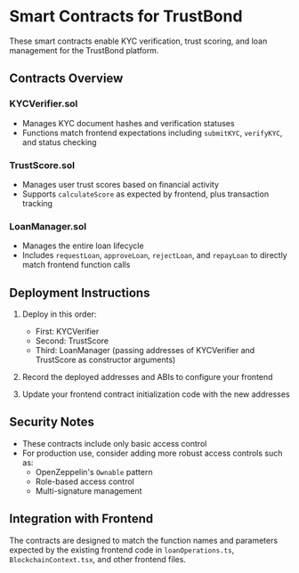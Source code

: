 
# Smart Contracts for TrustBond

These smart contracts enable KYC verification, trust scoring, and loan management for the TrustBond platform.

## Contracts Overview

### KYCVerifier.sol
- Manages KYC document hashes and verification statuses
- Functions match frontend expectations including `submitKYC`, `verifyKYC`, and status checking

### TrustScore.sol
- Manages user trust scores based on financial activity
- Supports `calculateScore` as expected by frontend, plus transaction tracking

### LoanManager.sol
- Manages the entire loan lifecycle
- Includes `requestLoan`, `approveLoan`, `rejectLoan`, and `repayLoan` to directly match frontend function calls

## Deployment Instructions

1. Deploy in this order:
   - First: KYCVerifier
   - Second: TrustScore
   - Third: LoanManager (passing addresses of KYCVerifier and TrustScore as constructor arguments)

2. Record the deployed addresses and ABIs to configure your frontend

3. Update your frontend contract initialization code with the new addresses

## Security Notes

- These contracts include only basic access control
- For production use, consider adding more robust access controls such as:
  - OpenZeppelin's `Ownable` pattern
  - Role-based access control
  - Multi-signature management

## Integration with Frontend

The contracts are designed to match the function names and parameters expected by the existing frontend code in `loanOperations.ts`, `BlockchainContext.tsx`, and other frontend files.
